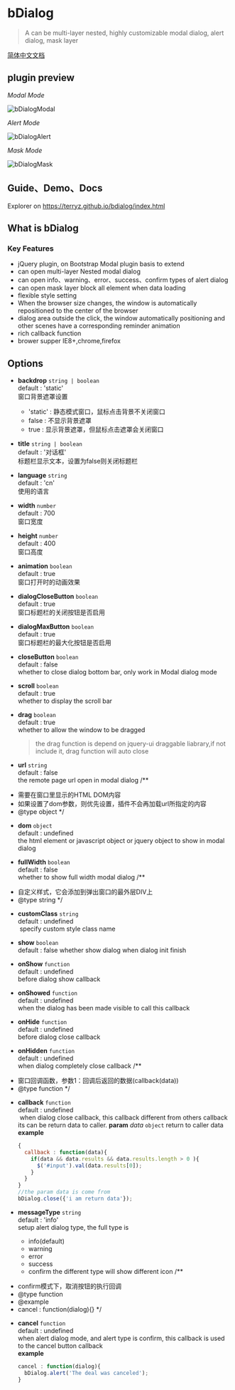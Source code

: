 # bDialog

> A can be multi-layer nested, highly customizable modal dialog, alert dialog, mask layer

[简体中文文档](README-CN.md)

## plugin preview

*Modal Mode*

![bDialogModal](https://terryz.github.io/image/bDialog.png)

*Alert Mode*

![bDialogAlert](https://terryz.github.io/image/bDialogAlert.png)

*Mask Mode*

![bDialogMask](https://terryz.github.io/image/bDialogMask.png)

## Guide、Demo、Docs

Explorer on <a href="https://terryz.github.io/bdialog/index.html" target="_blank">https://terryz.github.io/bdialog/index.html</a>

## What is bDialog



### Key Features

- jQuery plugin, on Bootstrap Modal plugin basis to extend
- can open multi-layer Nested modal dialog
- can open info、warning、error、success、confirm types of alert dialog
- can open mask layer block all element when data loading
- flexible style setting
- When the browser size changes, the window is automatically repositioned to the center of the browser
- dialog area outside the click, the window automatically positioning and other scenes have a corresponding reminder animation
- rich callback function
- brower supper IE8+,chrome,firefox


## Options


- **backdrop** `string | boolean`  
  default : 'static'  
  窗口背景遮罩设置
  - 'static' : 静态模式窗口，鼠标点击背景不关闭窗口  
  - false : 不显示背景遮罩  
  - true : 显示背景遮罩，但鼠标点击遮罩会关闭窗口  

- **title** `string | boolean`  
  default : '对话框'  
  标题栏显示文本，设置为false则关闭标题栏

- **language** `string`  
  default : 'cn'  
  使用的语言

- **width** `number`  
  default : 700  
  窗口宽度

- **height** `number`  
  default : 400  
  窗口高度

- **animation** `boolean`  
  default : true  
  窗口打开时的动画效果

- **dialogCloseButton** `boolean`  
  default : true  
  窗口标题栏的关闭按钮是否启用

- **dialogMaxButton** `boolean`  
  default : true  
  窗口标题栏的最大化按钮是否启用

- **closeButton** `boolean`  
  default : false  
  whether to close dialog bottom bar, only work in Modal dialog mode

- **scroll** `boolean`  
  default : true  
  whether to display the scroll bar

- **drag** `boolean`  
  default : true  
  whether to allow the window to be dragged
  
  > the drag function is depend on jquery-ui draggable liabrary,if not include it, drag function will auto close

- **url** `string`  
  default : false  
  the remote page url open in modal dialog
/**
 * 需要在窗口里显示的HTML DOM内容
 * 如果设置了dom参数，则优先设置，插件不会再加载url所指定的内容
 * @type object
 */
- **dom** `object`  
  default : undefined  
  the html element or javascript object or jquery object to show in modal dialog

- **fullWidth** `boolean`  
  default : false  
  whether to show full width modal dialog
/**
 * 自定义样式，它会添加到弹出窗口的最外层DIV上
 * @type string
 */
- **customClass** `string`  
  default : undefined  
  specify custom style class name

- **show** `boolean`  
  default : false
  whether show dialog when dialog init finish

- **onShow** `function`  
  default : undefined  
  before dialog show callback

- **onShowed** `function`  
  default : undefined  
  when the dialog has been made visible to call this callback

- **onHide** `function`  
  default : undefined  
  before dialog close callback

- **onHidden** `function`  
  default : undefined  
  when dialog completely close callback
/**
 * 窗口回调函数，参数1：回调后返回的数据(callback(data))
 * @type function
 */
- **callback** `function`  
  default : undefined  
  when dialog close callback, this callback different from others callback its can be return data to caller. 
  **param**
  *data* `object` return to caller data
  **example**
  ```js
  {
    callback : function(data){
      if(data && data.results && data.results.length > 0 ){
        $('#input').val(data.results[0]);
      }
    }
  }
  //the param data is come from 
  bDialog.close({'i am return data'});
  ```

- **messageType** `string`  
  default : 'info'  
  setup alert dialog type, the full type is
    - info(default)
    - warning
    - error
    - success
    - confirm
  the different type will show different icon
/**
 * confirm模式下，取消按钮的执行回调
 * @type function
 * @example
 * cancel : function(dialog){}
 */
- **cancel** `function`  
  default : undefined  
  when alert dialog mode, and alert type is confirm, this callback is used to the cancel button callback  
  **example**
  ```js
  cancel : function(dialog){
    bDialog.alert('The deal was canceled');
  }
  ```
